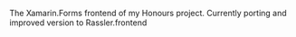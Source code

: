 The Xamarin.Forms frontend of my Honours project. Currently porting and improved version to Rassler.frontend
